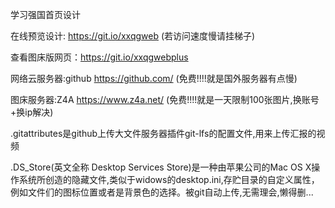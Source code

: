 学习强国首页设计

在线预览设计: https://git.io/xxqgweb  (若访问速度慢请挂梯子) 

查看图床版网页：https://git.io/xxqgwebplus

网络云服务器:github https://github.com/ (免费!!!!就是国外服务器有点慢)

图床服务器:Z4A https://www.z4a.net/ (免费!!!!就是一天限制100张图片,换账号+换ip解决)

.gitattributes是github上传大文件服务器插件git-lfs的配置文件,用来上传汇报的视频

.DS_Store(英文全称 Desktop Services Store)是一种由苹果公司的Mac OS X操作系统所创造的隐藏文件,类似于widows的desktop.ini,存贮目录的自定义属性，例如文件们的图标位置或者是背景色的选择。被git自动上传,无需理会,懒得删...

